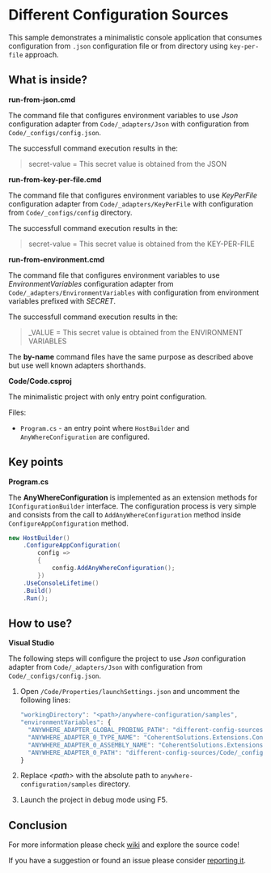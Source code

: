 # Different Configuration Sources

This sample demonstrates a minimalistic console application that consumes configuration from `.json` configuration file or from directory using `key-per-file` approach.

## What is inside?

**run-from-json.cmd**

The command file that configures environment variables to use _Json_ configuration adapter from `Code/_adapters/Json` with configuration from `Code/_configs/config.json`.

The successfull command execution results in the: 

> secret-value = This secret value is obtained from the JSON

**run-from-key-per-file.cmd**

The command file that configures environment variables to use _KeyPerFile_ configuration adapter from `Code/_adapters/KeyPerFile` with configuration from `Code/_configs/config` directory.

The successfull command execution results in the: 

> secret-value = This secret value is obtained from the KEY-PER-FILE

**run-from-environment.cmd**

The command file that configures environment variables to use _EnvironmentVariables_ configuration adapter from `Code/_adapters/EnvironmentVariables` with configuration from environment variables prefixed with _SECRET_.

The successfull command execution results in the: 

> _VALUE = This secret value is obtained from the ENVIRONMENT VARIABLES

The **by-name** command files have the same purpose as described above but use well known adapters shorthands.

**Code/Code.csproj**

The minimalistic project with only entry point configuration.

Files:
* `Program.cs` - an entry point where `HostBuilder` and `AnyWhereConfiguration` are configured.

## Key points

**Program.cs**

The **AnyWhereConfiguration** is implemented as an extension methods for `IConfigurationBuilder` interface. The configuration process is very simple and consists from the call to `AddAnyWhereConfiguration` method inside `ConfigureAppConfiguration` method.

``` csharp
new HostBuilder()
    .ConfigureAppConfiguration(
        config =>
        {
            config.AddAnyWhereConfiguration();
        })
    .UseConsoleLifetime()
    .Build()
    .Run();
```

## How to use?

**Visual Studio**

The following steps will configure the project to use _Json_ configuration adapter from `Code/_adapters/Json` with configuration from `Code/_configs/config.json`.

1. Open `/Code/Properties/launchSettings.json` and uncomment the following lines:

    ``` javascript
    "workingDirectory": "<path>/anywhere-configuration/samples",
    "environmentVariables": {
      "ANYWHERE_ADAPTER_GLOBAL_PROBING_PATH": "different-config-sources/Code/_adapters/Json",
      "ANYWHERE_ADAPTER_0_TYPE_NAME": "CoherentSolutions.Extensions.Configuration.AnyWhere.Json.AnyWhereJsonConfigurationSourceAdapter",
      "ANYWHERE_ADAPTER_0_ASSEMBLY_NAME": "CoherentSolutions.Extensions.Configuration.AnyWhere.Json",
      "ANYWHERE_ADAPTER_0_PATH": "different-config-sources/Code/_configs/config.json"
    }
    ```

2. Replace _\<path\>_ with the absolute path to `anywhere-configuration/samples` directory.
3. Launch the project in debug mode using F5.

## Conclusion

For more information please check [wiki][1] and explore the source code! 

If you have a suggestion or found an issue please consider [reporting it][2].

[1]: https://github.com/coherentsolutionsinc/anywhere-configuration/wiki
[2]: https://github.com/coherentsolutionsinc/anywhere-configuration/issues
